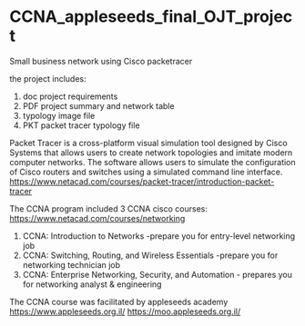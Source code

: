 # CCNA_appleseeds_final_OJT_project
Small business network using Cisco packetracer

the project includes:
1. doc project requirements
2. PDF project summary and network table 
3. typology image file
4. PKT packet tracer typology file

Packet Tracer is a cross-platform visual simulation tool designed by Cisco Systems that allows users to create network topologies and imitate modern computer networks. The software allows users to simulate the configuration of Cisco routers and switches using a simulated command line interface. 
https://www.netacad.com/courses/packet-tracer/introduction-packet-tracer

The CCNA program included 3 CCNA cisco courses:
https://www.netacad.com/courses/networking
1. CCNA: Introduction to Networks -prepare you for entry-level networking job
2. CCNA: Switching, Routing, and Wireless Essentials -prepare you for networking technician job
3. CCNA: Enterprise Networking, Security, and Automation - prepares you for networking analyst & engineering

The CCNA course was facilitated by 
appleseeds academy
https://www.appleseeds.org.il/
https://moo.appleseeds.org.il/
